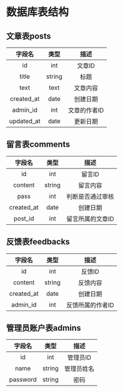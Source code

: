 # **数据库表结构**

## **文章表posts**
字段名|类型|描述|
:-------------:|:-------:|:-----------------:
id             |int      |文章ID              
title          |string   |标题
text           |text     |文章内容
created_at     |date     |创建日期
admin_id       |int      |文章的作者ID
updated_at     |date     |更新日期

## **留言表comments**
字段名|类型|描述
:-------------:|:-------:|:-----------------:
id             |int      |留言ID
content        |string   |留言内容
pass           |int      |判断是否通过审核
created_at     |date     |创建日期
post_id        |int      |留言所属的文章ID

## **反馈表feedbacks**
字段名|类型|描述
:-------------:|:-------:|:-----------------:
id             |int      |反馈ID
content        |string   |反馈内容
created_at     |date     |创建日期
admin_id       |int      |反馈所属的作者ID

## **管理员账户表admins**
字段名|类型|描述
:-------------:|:-------:|:-----------------:
id             |int      |管理员ID
name           |string   |管理员姓名
password       |string   |密码
